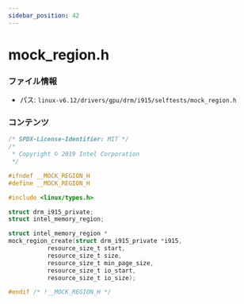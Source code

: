 ```yaml
---
sidebar_position: 42
---
```

# mock_region.h

### ファイル情報

- パス: `linux-v6.12/drivers/gpu/drm/i915/selftests/mock_region.h`

### コンテンツ

```h
/* SPDX-License-Identifier: MIT */
/*
 * Copyright © 2019 Intel Corporation
 */

#ifndef __MOCK_REGION_H
#define __MOCK_REGION_H

#include <linux/types.h>

struct drm_i915_private;
struct intel_memory_region;

struct intel_memory_region *
mock_region_create(struct drm_i915_private *i915,
		   resource_size_t start,
		   resource_size_t size,
		   resource_size_t min_page_size,
		   resource_size_t io_start,
		   resource_size_t io_size);

#endif /* !__MOCK_REGION_H */

```

